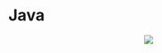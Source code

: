 # Java

<p align="center">
  <img src="https://media.giphy.com/media/7qV3yswT0K8hi/giphy.gif"/>
</p>
